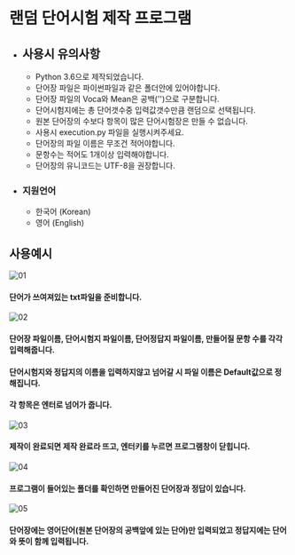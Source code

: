 랜덤 단어시험 제작 프로그램
=========================

* ## 사용시 유의사항
  * Python 3.6으로 제작되었습니다.
  * 단어장 파일은 파이썬파일과 같은 폴더안에 있어야합니다.
  * 단어장 파일의 Voca와 Mean은 공백('')으로 구분합니다.
  * 단어시험지에는 총 단어갯수중 입력값갯수만큼 랜덤으로 선택됩니다.
  * 원본 단어장의 수보다 항목이 많은 단어시험장은 만들 수 없습니다.
  * 사용시 execution.py 파일을 실행시켜주세요.
  * 단어장의 파일 이름은 무조건 적어야합니다.
  * 문항수는 적어도 1개이상 입력해야합니다.
  * 단어장의 유니코드는 UTF-8을 권장합니다.

* ### 지원언어
  * 한국어 (Korean)
  * 영어 (English)
  
## 사용예시
![01](https://user-images.githubusercontent.com/35561369/56833613-e8711e80-68a9-11e9-8d3c-945763406430.PNG)

#### 단어가 쓰여져있는 **txt파일**을 준비합니다.

![02](https://user-images.githubusercontent.com/35561369/56833616-ed35d280-68a9-11e9-97bf-882a19e9d861.PNG)

#### 단어장 파일이름, 단어시험지 파일이름, 단어정답지 파일이름, 만들어질 문항 수를 각각 입력해줍니다.
#### 단어시험지와 정답지의 이름을 입력하지않고 넘어갈 시 파일 이름은 Default값으로 정해집니다.
#### 각 항목은 엔터로 넘어가 줍니다.

![03](https://user-images.githubusercontent.com/35561369/56833617-ed35d280-68a9-11e9-8be8-da1da7260623.PNG)

#### 제작이 완료되면 제작 완료라 뜨고, 엔터키를 누르면 프로그램창이 닫힙니다.

![04](https://user-images.githubusercontent.com/35561369/56833618-ed35d280-68a9-11e9-9003-ff687f86bbdb.PNG)

#### 프로그램이 들어있는 폴더를 확인하면 만들어진 단어장과 정답이 있습니다.

![05](https://user-images.githubusercontent.com/35561369/56833619-edce6900-68a9-11e9-8be7-5348b6de2b52.PNG)

#### 단어장에는 영어단어(원본 단어장의 공백앞에 있는 단어)만 입력되었고 정답지에는 단어와 뜻이 함께 입력됩니다.
